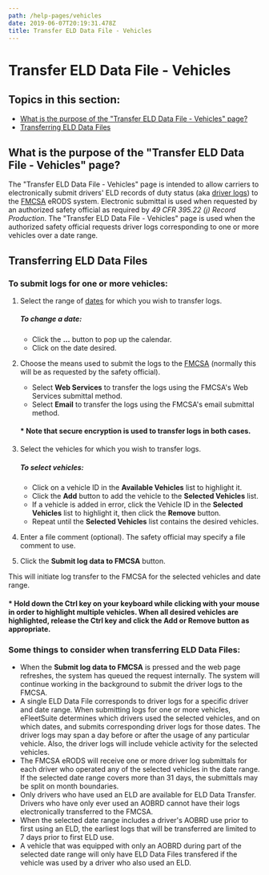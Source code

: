 ```yaml
---
path: /help-pages/vehicles
date: 2019-06-07T20:19:31.478Z
title: Transfer ELD Data File - Vehicles
---
```

# Transfer ELD Data File - Vehicles

## Topics in this section:

*   [What is the purpose of the "Transfer ELD Data File - Vehicles" page?](#A)
*   [Transferring ELD Data Files](#B)

## What is the purpose of the "Transfer ELD Data File - Vehicles" page?

The "Transfer ELD Data File - Vehicles" page is intended to allow carriers to electronically submit drivers' ELD records of duty status (aka [driver logs](https://app.qa.efleetsuite.com/eFleetSuite/Help/ViewLog.aspx)) to the [FMCSA](https://app.qa.efleetsuite.com/eFleetSuite/Help/Glossary.aspx) eRODS system. Electronic submittal is used when requested by an authorized safety official as required by _49 CFR 395.22 (j) Record Production_. The "Transfer ELD Data File - Vehicles" page is used when the authorized safety official requests driver logs corresponding to one or more vehicles over a date range.

## Transferring ELD Data Files

### To submit logs for one or more vehicles:

1.  Select the range of [dates](https://app.qa.efleetsuite.com/eFleetSuite/Help/FAQ_General.aspx#A.5) for which you wish to transfer logs.

    ##### To change a date:

    *   Click the **...** button to pop up the calendar.
    *   Click on the date desired.
2.  Choose the means used to submit the logs to the [FMCSA](https://app.qa.efleetsuite.com/eFleetSuite/Help/Glossary.aspx) (normally this will be as requested by the safety official).
    *   Select **Web Services** to transfer the logs using the FMCSA's Web Services submittal method.
    *   Select **Email** to transfer the logs using the FMCSA's email submittal method.

    #### * Note that secure encryption is used to transfer logs in both cases.

3.  Select the vehicles for which you wish to transfer logs.

    ##### To select vehicles:

    *   Click on a vehicle ID in the **Available Vehicles** list to highlight it.
    *   Click the **Add** button to add the vehicle to the **Selected Vehicles** list.
    *   If a vehicle is added in error, click the Vehicle ID in the **Selected Vehicles** list to highlight it, then click the **Remove** button.
    *   Repeat until the **Selected Vehicles** list contains the desired vehicles.
4.  Enter a file comment (optional). The safety official may specify a file comment to use.
5.  Click the **Submit log data to FMCSA** button.

This will initiate log transfer to the FMCSA for the selected vehicles and date range.

#### * Hold down the Ctrl key on your keyboard while clicking with your mouse in order to highlight multiple vehicles. When all desired vehicles are highlighted, release the Ctrl key and click the **Add** or **Remove** button as appropriate.

### Some things to consider when transferring ELD Data Files:

*   When the **Submit log data to FMCSA** is pressed and the web page refreshes, the system has queued the request internally. The system will continue working in the background to submit the driver logs to the FMCSA.
*   A single ELD Data File corresponds to driver logs for a specific driver and date range. When submitting logs for one or more vehicles, eFleetSuite determines which drivers used the selected vehicles, and on which dates, and submits corresponding driver logs for those dates. The driver logs may span a day before or after the usage of any particular vehicle. Also, the driver logs will include vehicle activity for the selected vehicles.
*   The FMCSA eRODS will receive one or more driver log submittals for each driver who operated any of the selected vehicles in the date range. If the selected date range covers more than 31 days, the submittals may be split on month boundaries.
*   Only drivers who have used an ELD are available for ELD Data Transfer. Drivers who have only ever used an AOBRD cannot have their logs electronically transferred to the FMCSA.
*   When the selected date range includes a driver's AOBRD use prior to first using an ELD, the earliest logs that will be transferred are limited to 7 days prior to first ELD use.
*   A vehicle that was equipped with only an AOBRD during part of the selected date range will only have ELD Data Files transfered if the vehicle was used by a driver who also used an ELD.
